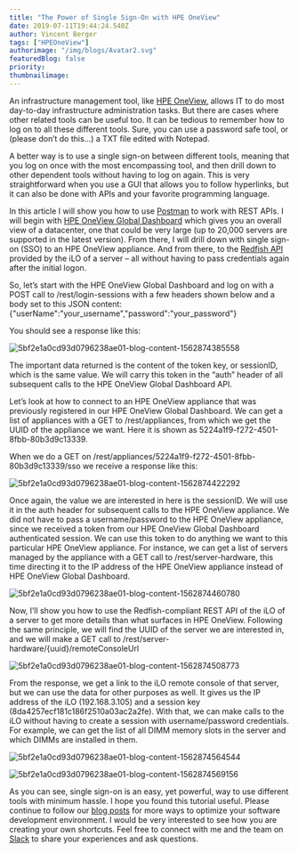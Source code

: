```yaml
---
title: "The Power of Single Sign-On with HPE OneView"
date: 2019-07-11T19:44:24.540Z
author: Vincent Berger 
tags: ["HPEOneView"]
authorimage: "/img/blogs/Avatar2.svg"
featuredBlog: false
priority:
thumbnailimage:
---
```

An infrastructure management tool, like [HPE OneView,](https://www.hpe.com/us/en/integrated-systems/software.html) allows IT to do most day-to-day infrastructure administration tasks. But there are cases where other related tools can be useful too. It can be tedious to remember how to log on to all these different tools. Sure, you can use a password safe tool, or (please don’t do this…) a TXT file edited with Notepad. 

A better way is to use a single sign-on between different tools, meaning that you log on once with the most encompassing tool, and then drill down to other dependent tools without having to log on again. This is very straightforward when you use a GUI that allows you to follow hyperlinks, but it can also be done with APIs and your favorite programming language.

In this article I will show you how to use [Postman](https://www.getpostman.com/) to work with REST APIs. I will begin with [HPE OneView Global Dashboard](https://buy.hpe.com/b2c/us/en/software/converged-infrastructure-management-software/converged-infrastructure-management/oneview-management-software/hpe-oneview-global-dashboard/p/1009187269) which gives you an overall view of a datacenter, one that could be very large (up to 20,000 servers are supported in the latest version). From there, I will drill down with single sign-on (SSO) to an HPE OneView appliance. And from there, to the [Redfish API](https://developer.hpe.com/platform/ilo-restful-api/home) provided by the iLO of a server – all without having to pass credentials again after the initial logon.

So, let’s start with the HPE OneView Global Dashboard and log on with a POST call to /rest/login-sessions with a few headers shown below and a body set to this JSON content:
{"userName":"your_username","password":"your_password"}

You should see a response like this:


![5bf2e1a0cd93d0796238ae01-blog-content-1562874385558](https://hpe-developer-portal.s3.amazonaws.com/uploads/media/2019/5/picture1-1562874385556.png)

The important data returned is the content of the token key, or sessionID, which is the same value. We will carry this token in the “auth” header of all subsequent calls to the HPE OneView Global Dashboard API.

Let’s look at how to connect to an HPE OneView appliance that was previously registered in our HPE OneView Global Dashboard. We can get a list of appliances with a GET to /rest/appliances, from which we get the UUID of the appliance we want. Here it is shown as 5224a1f9-f272-4501-8fbb-80b3d9c13339.

When we do a GET on /rest/appliances/5224a1f9-f272-4501-8fbb-80b3d9c13339/sso we receive a response like this:


![5bf2e1a0cd93d0796238ae01-blog-content-1562874422292](https://hpe-developer-portal.s3.amazonaws.com/uploads/media/2019/5/picture2-1562874422291.png)


Once again, the value we are interested in here is the sessionID.  We will use it in the auth header for subsequent calls to the HPE OneView appliance. We did not have to pass a username/password to the HPE OneView appliance, since we received a token from our HPE OneView Global Dashboard authenticated session. We can use this token to do anything we want to this particular HPE OneView appliance. For instance, we can get a list of servers managed by the appliance with a GET call to /rest/server-hardware, this time directing it to the IP address of the HPE OneView appliance instead of HPE OneView Global Dashboard.


![5bf2e1a0cd93d0796238ae01-blog-content-1562874460780](https://hpe-developer-portal.s3.amazonaws.com/uploads/media/2019/5/picture3-1562874460779.png)

Now, I’ll show you how to use the Redfish-compliant REST API of the iLO of a server to get more details than what surfaces in HPE OneView. Following the same principle, we will find the UUID of the server we are interested in, and we will make a GET call to /rest/server-hardware/{uuid}/remoteConsoleUrl

![5bf2e1a0cd93d0796238ae01-blog-content-1562874508773](https://hpe-developer-portal.s3.amazonaws.com/uploads/media/2019/5/picture5-1562874508772.png)

From the response, we get a link to the iLO remote console of that server, but we can use the data for other purposes as well. It gives us the IP address of the iLO (192.168.3.105) and a session key (8da4257ecf181c186f2510a03ac2a2fe). With that, we can make calls to the iLO without having to create a session with username/password credentials. For example, we can get the list of all DIMM memory slots in the server and which DIMMs are installed in them.

![5bf2e1a0cd93d0796238ae01-blog-content-1562874564544](https://hpe-developer-portal.s3.amazonaws.com/uploads/media/2019/5/picture6-1562874564543.png)



![5bf2e1a0cd93d0796238ae01-blog-content-1562874569156](https://hpe-developer-portal.s3.amazonaws.com/uploads/media/2019/5/picture7-1562874569155.png)

As you can see, single sign-on is an easy, yet powerful, way to use different tools with minimum hassle. I hope you found this tutorial useful. Please continue to follow our [blog posts](https://developer.hpe.com/blog) for more ways to optimize your software development environment. I would be very interested to see how you are creating your own shortcuts. Feel free to connect with me and the team on [Slack](https://slack.hpedev.io/) to share your experiences and ask questions.